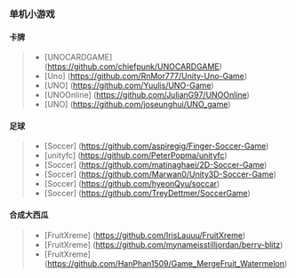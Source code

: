 ### 单机小游戏
#### 卡牌
>* [UNOCARDGAME] (https://github.com/chiefpunk/UNOCARDGAME)
>* [Uno] (https://github.com/RnMor777/Unity-Uno-Game)
>* [UNO] (https://github.com/Yuulis/UNO-Game)
>* [UNOOnline] (https://github.com/JulianG97/UNOOnline)
>* [UNO] (https://github.com/joseunghui/UNO_game)
#### 足球
>* [Soccer] (https://github.com/aspiregig/Finger-Soccer-Game)
>* [unityfc] (https://github.com/PeterPopma/unityfc)
>* [Soccer] (https://github.com/matinaghaei/2D-Soccer-Game)
>* [Soccer] (https://github.com/Marwan0/Unity3D-Soccer-Game)
>* [Soccer] (https://github.com/hyeonQyu/soccar)
>* [Soccer] (https://github.com/TreyDettmer/SoccerGame)
#### 合成大西瓜
>* [FruitXreme] (https://github.com/IrisLauuu/FruitXreme)
>* [FruitXreme] (https://github.com/mynameisstilljordan/berry-blitz)
>* [FruitXreme] (https://github.com/HanPhan1509/Game_MergeFruit_Watermelon)
